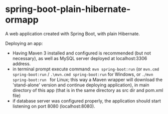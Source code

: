 # spring-boot-plain-hibernate-ormapp
A web application created with Spring Boot, with plain Hibernate.

Deploying an app:
 - Having Maven 3 installed and configured is recommended (but not necessary), as well as MySQL server deployed at localhost:3306 address.
 - in terminal prompt execute command: ```mvn spring-boot:run``` (or ```mvn.cmd spring-boot:run``` / ```.\mvn.cmd spring-boot:run``` for Windows, or ```./mvn spring-boot:run ``` for Linux; this way a Maven wrapper will download the 'stand-alone' version and continue deploying application), in main directory of this app (that is in the same directory as src dir and pom.xml file)
 - if database server was configured properly, the application should start listening on port 8080 (localhost:8080).
